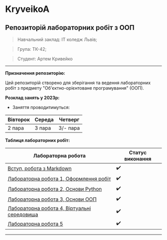 # KryveikoA
## Репозиторій лабораторних робіт з ООП
> Навчальний заклад: ІТ коледж Львів;

> Група: ТК-42;

> Студент: Артем Кривейко
---

**Призначення репозиторію:**

Цей репозиторій створено для зберігання та ведення лабораторних робіт з предмету "Об'єктно-орієнтоване програмування" (ООП).

**Розклад занять у 2023р:**

- Заняття проводитимуться:

| Вівторок | Середа | Четверг |
|----------|--------|---------|
| 2 пара   | 3 пара | 3/- пара|


**Таблиця лабораторних робіт:**

| Лабораторна робота | Статус виконання |
|---------------------|------------------|
| [Вступ, робота з Markdown](init/README.md)                        | :heavy_check_mark: |
| [Лабораторна робота 1, Оформлення робіт](1_lab/README.md)         | :heavy_check_mark: |
| [Лабораторна робота 2, Основи Python](2_lab/README.md)            | :heavy_check_mark: |
| [Лабораторна робота 3, Основи ООП](3_lab/README.md)               | :heavy_check_mark: |
| [Лабораторна робота 4, Віртуальні середовища](4_lab/README.md)    | :heavy_check_mark: |
| [Лабораторна робота 5](https://artemkryveiko.github.io/KryveikoA/)   | :heavy_check_mark: |


---
